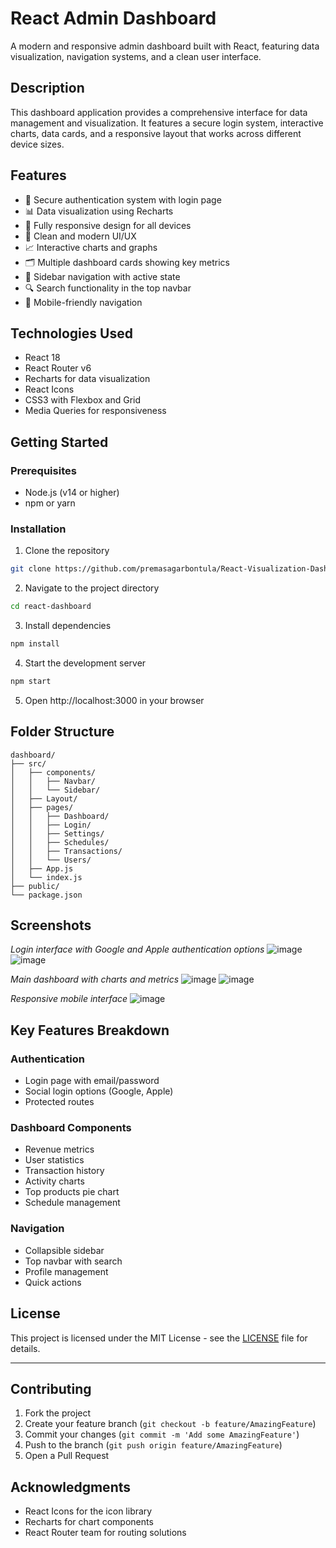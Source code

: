 # React Admin Dashboard

A modern and responsive admin dashboard built with React, featuring data visualization, navigation systems, and a clean user interface.

## Description

This dashboard application provides a comprehensive interface for data management and visualization. It features a secure login system, interactive charts, data cards, and a responsive layout that works across different device sizes.

## Features

- 🔐 Secure authentication system with login page
- 📊 Data visualization using Recharts
- 📱 Fully responsive design for all devices
- 🎨 Clean and modern UI/UX
- 📈 Interactive charts and graphs
- 🗂️ Multiple dashboard cards showing key metrics
- 🧭 Sidebar navigation with active state
- 🔍 Search functionality in the top navbar
- 📱 Mobile-friendly navigation

## Technologies Used

- React 18
- React Router v6
- Recharts for data visualization
- React Icons
- CSS3 with Flexbox and Grid
- Media Queries for responsiveness

## Getting Started

### Prerequisites

- Node.js (v14 or higher)
- npm or yarn

### Installation

1. Clone the repository

```bash
git clone https://github.com/premasagarbontula/React-Visualization-Dashboard
```

2. Navigate to the project directory

```bash
cd react-dashboard
```

3. Install dependencies

```bash
npm install
```

4. Start the development server

```bash
npm start
```

5. Open http://localhost:3000 in your browser

## Folder Structure

```
dashboard/
├── src/
│   ├── components/
│   │   ├── Navbar/
│   │   └── Sidebar/
│   ├── Layout/
│   ├── pages/
│   │   ├── Dashboard/
│   │   ├── Login/
│   │   ├── Settings/
│   │   ├── Schedules/
│   │   ├── Transactions/
│   │   └── Users/
│   ├── App.js
│   └── index.js
├── public/
└── package.json
```

## Screenshots

_Login interface with Google and Apple authentication options_
![image](https://github.com/user-attachments/assets/99983990-a2e9-4f79-9771-7398a23d5b00)
![image](https://github.com/user-attachments/assets/a240ecba-0413-4f17-8d06-d1544af2db07)


_Main dashboard with charts and metrics_
![image](https://github.com/user-attachments/assets/39ede539-eb3d-4f68-86cb-3b451c3aa234)
![image](https://github.com/user-attachments/assets/34b6e840-56ba-4df2-a812-d67c46c6f869)


_Responsive mobile interface_
![image](https://github.com/user-attachments/assets/9a12858e-2c09-40c4-b98c-940f962abbf0)

## Key Features Breakdown

### Authentication

- Login page with email/password
- Social login options (Google, Apple)
- Protected routes

### Dashboard Components

- Revenue metrics
- User statistics
- Transaction history
- Activity charts
- Top products pie chart
- Schedule management

### Navigation

- Collapsible sidebar
- Top navbar with search
- Profile management
- Quick actions

## License

This project is licensed under the MIT License - see the [LICENSE](LICENSE) file for details.

---

## Contributing

1. Fork the project
2. Create your feature branch (`git checkout -b feature/AmazingFeature`)
3. Commit your changes (`git commit -m 'Add some AmazingFeature'`)
4. Push to the branch (`git push origin feature/AmazingFeature`)
5. Open a Pull Request

## Acknowledgments

- React Icons for the icon library
- Recharts for chart components
- React Router team for routing solutions
